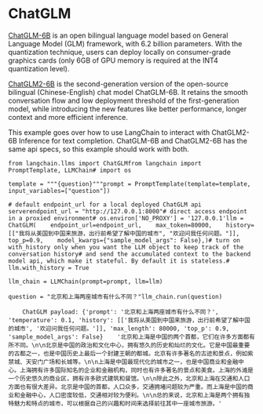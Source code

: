 ChatGLM
=======

[ChatGLM-6B](https://github.com/THUDM/ChatGLM-6B) is an open bilingual language model based on General Language Model (GLM) framework, with 6.2 billion parameters. With the quantization technique, users can deploy locally on consumer-grade graphics cards (only 6GB of GPU memory is required at the INT4 quantization level).

[ChatGLM2-6B](https://github.com/THUDM/ChatGLM2-6B) is the second-generation version of the open-source bilingual (Chinese-English) chat model ChatGLM-6B. It retains the smooth conversation flow and low deployment threshold of the first-generation model, while introducing the new features like better performance, longer context and more efficient inference.

This example goes over how to use LangChain to interact with ChatGLM2-6B Inference for text completion. ChatGLM-6B and ChatGLM2-6B has the same api specs, so this example should work with both.

    from langchain.llms import ChatGLMfrom langchain import PromptTemplate, LLMChain# import os

    template = """{question}"""prompt = PromptTemplate(template=template, input_variables=["question"])

    # default endpoint_url for a local deployed ChatGLM api serverendpoint_url = "http://127.0.0.1:8000"# direct access endpoint in a proxied environment# os.environ['NO_PROXY'] = '127.0.0.1'llm = ChatGLM(    endpoint_url=endpoint_url,    max_token=80000,    history=[["我将从美国到中国来旅游，出行前希望了解中国的城市", "欢迎问我任何问题。"]],    top_p=0.9,    model_kwargs={"sample_model_args": False},)# turn on with_history only when you want the LLM object to keep track of the conversation history# and send the accumulated context to the backend model api, which make it stateful. By default it is stateless.# llm.with_history = True

    llm_chain = LLMChain(prompt=prompt, llm=llm)

    question = "北京和上海两座城市有什么不同？"llm_chain.run(question)

        ChatGLM payload: {'prompt': '北京和上海两座城市有什么不同？', 'temperature': 0.1, 'history': [['我将从美国到中国来旅游，出行前希望了解中国的城市', '欢迎问我任何问题。']], 'max_length': 80000, 'top_p': 0.9, 'sample_model_args': False}    '北京和上海是中国的两个首都，它们在许多方面都有所不同。\n\n北京是中国的政治和文化中心，拥有悠久的历史和灿烂的文化。它是中国最重要的古都之一，也是中国历史上最后一个封建王朝的都城。北京有许多著名的古迹和景点，例如紫禁城、天安门广场和长城等。\n\n上海是中国最现代化的城市之一，也是中国商业和金融中心。上海拥有许多国际知名的企业和金融机构，同时也有许多著名的景点和美食。上海的外滩是一个历史悠久的商业区，拥有许多欧式建筑和餐馆。\n\n除此之外，北京和上海在交通和人口方面也有很大差异。北京是中国的首都，人口众多，交通拥堵问题较为严重。而上海是中国的商业和金融中心，人口密度较低，交通相对较为便利。\n\n总的来说，北京和上海是两个拥有独特魅力和特点的城市，可以根据自己的兴趣和时间来选择前往其中一座城市旅游。'